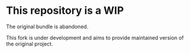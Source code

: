 # This repository is a WIP
The original bundle [](https://github.com/thampe/ZurbInkBundle) is abandoned.

This fork is under development and aims to provide maintained version of the original project.
